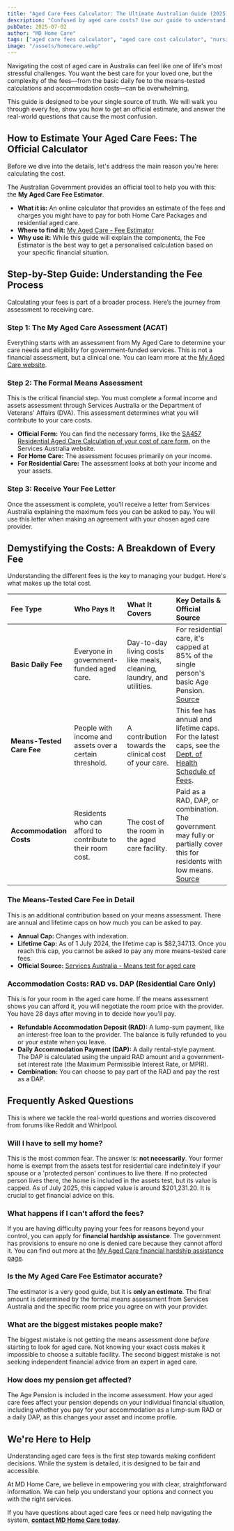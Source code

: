 ```yaml
---
title: "Aged Care Fees Calculator: The Ultimate Australian Guide (2025)"
description: "Confused by aged care costs? Use our guide to understand the fees, estimate your costs, and learn about the My Aged Care fee estimator, RADs, DAPs, and more for 2025."
pubDate: 2025-07-02
author: "MD Home Care"
tags: ["aged care fees calculator", "aged care cost calculator", "nursing home costs calculator", "means tested care fee", "rad dap calculator", "my aged care fee estimator"]
image: "/assets/homecare.webp"
---
```


Navigating the cost of aged care in Australia can feel like one of life's most stressful challenges. You want the best care for your loved one, but the complexity of the fees—from the basic daily fee to the means-tested calculations and accommodation costs—can be overwhelming.

This guide is designed to be your single source of truth. We will walk you through every fee, show you how to get an official estimate, and answer the real-world questions that cause the most confusion.

## How to Estimate Your Aged Care Fees: The Official Calculator

Before we dive into the details, let's address the main reason you're here: calculating the cost.

The Australian Government provides an official tool to help you with this: the **My Aged Care Fee Estimator**.

*   **What it is:** An online calculator that provides an estimate of the fees and charges you might have to pay for both Home Care Packages and residential aged care.
*   **Where to find it:** [My Aged Care - Fee Estimator](https://www.myagedcare.gov.au/fee-estimator)
*   **Why use it:** While this guide will explain the components, the Fee Estimator is the best way to get a personalised calculation based on your specific financial situation.

## Step-by-Step Guide: Understanding the Fee Process

Calculating your fees is part of a broader process. Here’s the journey from assessment to receiving care.

### Step 1: The My Aged Care Assessment (ACAT)
Everything starts with an assessment from My Aged Care to determine your care needs and eligibility for government-funded services. This is not a financial assessment, but a clinical one. You can learn more at the [My Aged Care website](https://www.myagedcare.gov.au).

### Step 2: The Formal Means Assessment
This is the critical financial step. You must complete a formal income and assets assessment through Services Australia or the Department of Veterans' Affairs (DVA). This assessment determines what you will contribute to your care costs.

*   **Official Form:** You can find the necessary forms, like the [SA457 Residential Aged Care Calculation of your cost of care form](https://www.servicesaustralia.gov.au/sa457), on the Services Australia website.
*   **For Home Care:** The assessment focuses primarily on your income.
*   **For Residential Care:** The assessment looks at both your income and your assets.

### Step 3: Receive Your Fee Letter
Once the assessment is complete, you'll receive a letter from Services Australia explaining the maximum fees you can be asked to pay. You will use this letter when making an agreement with your chosen aged care provider.

## Demystifying the Costs: A Breakdown of Every Fee

Understanding the different fees is the key to managing your budget. Here's what makes up the total cost.

| Fee Type | Who Pays It | What It Covers | Key Details & Official Source |
| :--- | :--- | :--- | :--- |
| **Basic Daily Fee** | Everyone in government-funded aged care. | Day-to-day living costs like meals, cleaning, laundry, and utilities. | For residential care, it's capped at 85% of the single person's basic Age Pension. [Source](https://www.myagedcare.gov.au/aged-care-home-costs-and-fees) |
| **Means-Tested Care Fee** | People with income and assets over a certain threshold. | A contribution towards the clinical cost of your care. | This fee has annual and lifetime caps. For the latest caps, see the [Dept. of Health Schedule of Fees](https://www.health.gov.au/resources/publications/schedule-of-fees-and-charges-for-residential-and-home-care). |
| **Accommodation Costs** | Residents who can afford to contribute to their room cost. | The cost of the room in the aged care facility. | Paid as a RAD, DAP, or combination. The government may fully or partially cover this for residents with low means. [Source](https://www.myagedcare.gov.au/understanding-aged-care-home-accommodation-costs) |

### The Means-Tested Care Fee in Detail
This is an additional contribution based on your means assessment. There are annual and lifetime caps on how much you can be asked to pay.
*   **Annual Cap:** Changes with indexation.
*   **Lifetime Cap:** As of 1 July 2024, the lifetime cap is $82,347.13. Once you reach this cap, you cannot be asked to pay any more means-tested care fees.
*   **Official Source:** [Services Australia - Means test for aged care](https://www.servicesaustralia.gov.au/means-test-for-aged-care)

### Accommodation Costs: RAD vs. DAP (Residential Care Only)
This is for your room in the aged care home. If the means assessment shows you can afford it, you will negotiate the room price with the provider. You have 28 days after moving in to decide how you’ll pay.

*   **Refundable Accommodation Deposit (RAD):** A lump-sum payment, like an interest-free loan to the provider. The balance is fully refunded to you or your estate when you leave.
*   **Daily Accommodation Payment (DAP):** A daily rental-style payment. The DAP is calculated using the unpaid RAD amount and a government-set interest rate (the Maximum Permissible Interest Rate, or MPIR).
*   **Combination:** You can choose to pay part of the RAD and pay the rest as a DAP.

## Frequently Asked Questions

This is where we tackle the real-world questions and worries discovered from forums like Reddit and Whirlpool.

### Will I have to sell my home?
This is the most common fear. The answer is: **not necessarily**. Your former home is exempt from the assets test for residential care indefinitely if your spouse or a 'protected person' continues to live there. If no protected person lives there, the home is included in the assets test, but its value is capped. As of July 2025, this capped value is around $201,231.20. It is crucial to get financial advice on this.

### What happens if I can't afford the fees?
If you are having difficulty paying your fees for reasons beyond your control, you can apply for **financial hardship assistance**. The government has provisions to ensure no one is denied care because they cannot afford it. You can find out more at the [My Aged Care financial hardship assistance page](https://www.myagedcare.gov.au/financial-hardship-assistance).

### Is the My Aged Care Fee Estimator accurate?
The estimator is a very good guide, but it is **only an estimate**. The final amount is determined by the formal means assessment from Services Australia and the specific room price you agree on with your provider.

### What are the biggest mistakes people make?
The biggest mistake is not getting the means assessment done *before* starting to look for aged care. Not knowing your exact costs makes it impossible to choose a suitable facility. The second biggest mistake is not seeking independent financial advice from an expert in aged care.

### How does my pension get affected?
The Age Pension is included in the income assessment. How your aged care fees affect your pension depends on your individual financial situation, including whether you pay for your accommodation as a lump-sum RAD or a daily DAP, as this changes your asset and income profile.

## We're Here to Help

Understanding aged care fees is the first step towards making confident decisions. While the system is detailed, it is designed to be fair and accessible.

At MD Home Care, we believe in empowering you with clear, straightforward information. We can help you understand your options and connect you with the right services.

If you have questions about aged care fees or need help navigating the system, **[contact MD Home Care today](/contact)**.